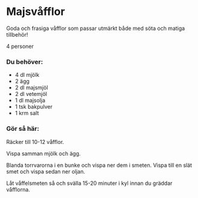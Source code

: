 # Majsvåfflor

Goda och frasiga våfflor som passar utmärkt både med söta och matiga tillbehör!

4 personer

### Du behöver:
* 4 dl mjölk
* 2 ägg
* 2 dl majsmjöl
* 2 dl vetemjöl
* 1 dl majsolja
* 1 tsk bakpulver
* 1 krm salt


### Gör så här:
Räcker till 10-12 våfflor.

Vispa samman mjölk och ägg.

Blanda torrvarorna i en bunke och vispa ner dem i smeten. Vispa till en slät smet och vispa sedan ner oljan.

Låt våffelsmeten så och svälla 15-20 minuter i kyl innan du gräddar våfflorna.

